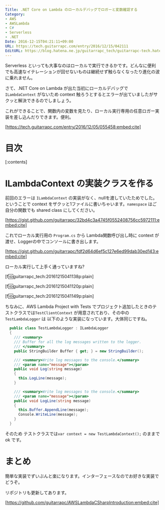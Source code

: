 ```yaml
---
Title: .NET Core on Lambda のローカルデバッグでロガーと変数確認する
Category:
- AWS
- AWSLambda
- C#
- Serverless
- .NET
Date: 2016-12-15T04:21:11+09:00
URL: https://tech.guitarrapc.com/entry/2016/12/15/042111
EditURL: https://blog.hatena.ne.jp/guitarrapc_tech/guitarrapc-tech.hatenablog.com/atom/entry/10328749687199066612
---
```


Serverless といっても大事なのはローカルで実行できるかです。どんなに便利でも高速なイテレーションが回せないものは継続せず触らなくなったり進化の波に乗れません。

さて、.NET Core on Lambda が出た当初にローカルデバッグで ```ILambdaContext``` がないため context 触ろうとするとエラーが出ていましたがサクッと解決できるのでしましょう。

これができることで、関数内の変数を見たり、ローカル実行専用の任意ロガー実装を差し込んだりできます。便利。

[https://tech.guitarrapc.com/entry/2016/12/05/055458:embed:cite]


# 目次

[:contents]

# ILambdaContext の実装クラスを作る

前回のエラーは ```ILambdaContext``` の実装がなく、nullを渡していたためでした。ということで context をザクッと1ファイルに書いちゃいます。```namespace``` はご自分の関数でも shared class にしてください。

[https://gist.github.com/guitarrapc/32bd4c3a4745f0552408756cc5972111:embed:cite]

これでローカル実行用の ```Program.cs``` から Lambda関数呼び出し時に context が渡せ、Loggerの中でコンソールに書き出します。

[https://gist.github.com/guitarrapc/fdf2d64d6ef5c127e6ed99dab30ed143:embed:cite]

ローカル実行して上手く通っていますね?

[f:id:guitarrapc_tech:20161215041138p:plain]

[f:id:guitarrapc_tech:20161215041120p:plain]

[f:id:guitarrapc_tech:20161215041149p:plain]

ちなみに、AWS Lambda Project with Tests でプロジェクト追加したときのテストクラスでは```TestClientContext``` が用意されており、その中の ```TestLambdaLogger``` は 以下のような実装になっています。大体同じですね。

```cs
  public class TestLambdaLogger : ILambdaLogger
  {
    /// <summary>
    /// Buffer for all the log messages written to the logger.
    /// </summary>
    public StringBuilder Buffer { get; } = new StringBuilder();

    /// <summary>Write log messages to the console.</summary>
    /// <param name="message"></param>
    public void Log(string message)
    {
      this.LogLine(message);
    }

    /// <summary>Write log messages to the console.</summary>
    /// <param name="message"></param>
    public void LogLine(string message)
    {
      this.Buffer.AppendLine(message);
      Console.WriteLine(message);
    }
  }
```

そのため テストクラスでは```var context = new TestLambdaContext();``` のままでok です。

# まとめ

簡単な実装でずいぶんと楽になります。インターフェースなのでお好きな実装でどうぞ。

リポジトリも更新してあります。

[https://github.com/guitarrapc/AWSLambdaCSharpIntroduction:embed:cite]

